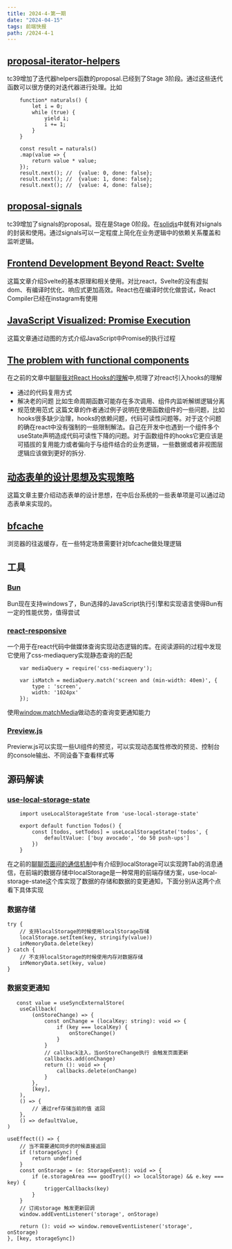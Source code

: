 ```yaml
---
title: 2024-4-第一期
date: "2024-04-15"  
tags: 前端快报
path: /2024-4-1
---
```


## [proposal-iterator-helpers](https://github.com/tc39/proposal-iterator-helpers)  
tc39增加了迭代器helpers函数的proposal.已经到了Stage 3阶段。通过这些迭代函数可以很方便的对迭代器进行处理。比如


        function* naturals() {
            let i = 0;
            while (true) {
                yield i;
                i += 1;
            }
        }

        const result = naturals()
        .map(value => {
            return value * value;
        });
        result.next(); //  {value: 0, done: false};
        result.next(); //  {value: 1, done: false};
        result.next(); //  {value: 4, done: false};

## [proposal-signals](https://github.com/proposal-signals/proposal-signals)  
tc39增加了signals的proposal。现在是Stage 0阶段。在[solidjs](https://www.solidjs.com/)中就有对signals的封装和使用。通过signals可以一定程度上简化在业务逻辑中的依赖关系覆盖和监听逻辑。

## [Frontend Development Beyond React: Svelte](https://itnext.io/frontend-development-beyond-react-svelte-1-3-f47eda22cba5)  
这篇文章介绍Svelte的基本原理和相关使用。对比react，Svelte的没有虚拟dom、有编译时优化、响应式更加高效。React也在编译时优化做尝试，React Compiler已经在instagram有使用

## [JavaScript Visualized: Promise Execution](https://www.lydiahallie.com/blog/promise-execution)  
这篇文章通过动图的方式介绍JavaScript中Promise的执行过程

## [The problem with functional components](https://romgrk.com/posts/react-functional-components/)  
在之前的文章中[聊聊我对React Hooks的理解](https://icantunderstand.github.io/blog/thinking-in-react)中,梳理了对react引入hooks的理解
* 通过的代码复用方式
* 解决老的问题 比如生命周期函数可能存在多次调用、组件内监听解绑逻辑分离
* 规范使用范式
这篇文章的作者通过例子说明在使用函数组件的一些问题，比如hooks很多缺少治理，hooks的依赖问题，代码可读性问题等。对于这个问题的确在react中没有强制的一些限制解法。自己在开发中也遇到一个组件多个useState声明造成代码可读性下降的问题。对于函数组件的hooks它更应该是可插拔的复用能力或者偏向于与组件结合的业务逻辑，一些数据或者非视图层逻辑应该做到更好的拆分.

## [动态表单的设计思想及实现策略](https://miaomiaozhenren.com/index.php/2023/01/20/dynamic-form/)  
这篇文章主要介绍动态表单的设计思想，在中后台系统的一些表单项是可以通过动态表单来实现的。

## [bfcache](https://web.dev/articles/bfcache?ref=sabatino.dev&hl=zh-cn)  
浏览器的往返缓存，在一些特定场景需要针对bfcache做处理逻辑

## 工具

### [Bun](https://bun.sh/blog/bun-v1.1)
Bun现在支持windows了，Bun选择的JavaScript执行引擎和实现语言使得Bun有一定的性能优势，值得尝试

### [react-responsive](https://github.com/yocontra/react-responsive)
一个用于在react代码中做媒体查询实现动态逻辑的库。在阅读源码的过程中发现它使用了css-mediaquery实现静态查询的匹配


        var mediaQuery = require('css-mediaquery');
        
        var isMatch = mediaQuery.match('screen and (min-width: 40em)', {
            type : 'screen',
            width: '1024px'
        });

使用[window.matchMedia](https://developer.mozilla.org/en-US/docs/Web/API/Window/matchMedia)做动态的查询变更通知能力

### [Preview.js](https://previewjs.com/)  
Previerw.js可以实现一些UI组件的预览，可以实现动态属性修改的预览、控制台的console输出、不同设备下查看样式等

## 源码解读

### [use-local-storage-state](https://github.com/astoilkov/use-local-storage-state)  



        import useLocalStorageState from 'use-local-storage-state'

        export default function Todos() {
            const [todos, setTodos] = useLocalStorageState('todos', {
                defaultValue: ['buy avocado', 'do 50 push-ups']
            })
        }

在之前的[聊聊页面间的通信机制](https://icantunderstand.github.io/blog/window-message)中有介绍到localStorage可以实现跨Tab的消息通信，在前端的数据存储中localStorage是一种常用的前端存储方案，use-local-storage-state这个库实现了数据的存储和数据的变更通知，下面分别从这两个点看下具体实现

### 数据存储

    try {
        // 支持localStorage的时候使用localStorage存储
        localStorage.setItem(key, stringify(value))
        inMemoryData.delete(key)
    } catch {
        // 不支持localStorage的时候使用内存对数据存储
        inMemoryData.set(key, value)
    }


### 数据变更通知

       const value = useSyncExternalStore(
        useCallback(
            (onStoreChange) => {
                const onChange = (localKey: string): void => {
                    if (key === localKey) {
                        onStoreChange()
                    }
                }
                // callback注入，当onStoreChange执行 会触发页面更新
                callbacks.add(onChange)
                return (): void => {
                    callbacks.delete(onChange)
                }
            },
            [key],
        ),
        () => {
            // 通过ref存储当前的值 返回
        },
        () => defaultValue,
    )

    useEffect(() => {
        // 当不需要通知同步的时候直接返回
        if (!storageSync) {
            return undefined
        }
        const onStorage = (e: StorageEvent): void => {
            if (e.storageArea === goodTry(() => localStorage) && e.key === key) {
                triggerCallbacks(key)
            }
        }
        // 订阅storage 触发更新回调
        window.addEventListener('storage', onStorage)

        return (): void => window.removeEventListener('storage', onStorage)
    }, [key, storageSync])



